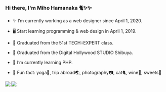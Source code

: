### Hi there, I'm Miho Hamanaka 🐈✨✨

- ✨ I’m currently working as a web designer since April 1, 2020.

- 🖥 Start learning programming & web design in April 1, 2019. 
- 🐾 Graduated from the 51st TECH::EXPERT class.
- 🐾 Graduated from the Digital Hollywood STUDIO Shibuya.

- 🌱 I’m currently learning PHP.
- 🌻 Fun fact: yoga🧘, trip abroad🌏, photography📷, cat🐈, wine🍷, sweets🍰

<a href="https://github.com/nono1113">
  <img align="left" src="https://github-readme-stats.vercel.app/api?username=nono1113&count_private=true&show_icons=true" />
</a>
<a href="https://github.com/nono1113">
  <img align="left" src="https://github-readme-stats.vercel.app/api/top-langs/?username=nono1113" />
</a>
